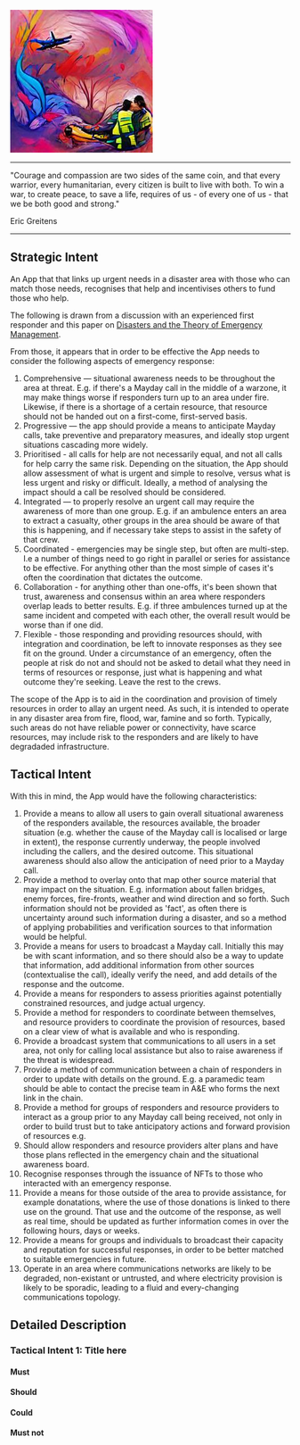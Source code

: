 ![courage and compassion in an emergency in the style of acrylic art](/nfts/maydayApp.png)

---

"Courage and compassion are two sides of the same coin, and that every warrior, every humanitarian, every citizen is built to live with both. To win a war, to create peace, to save a life, requires of us - of every one of us - that we be both good and strong."

Eric Greitens

---

## Strategic Intent

An App that that links up urgent needs in a disaster area with those who can match those needs, recognises that help and incentivises others to fund those who help.

The following is drawn from a discussion with an experienced first responder and this paper on [Disasters and the Theory of Emergency Management](https://oxfordre.com/politics/view/10.1093/acrefore/9780190228637.001.0001/acrefore-9780190228637-e-1539).

From those, it appears that in order to be effective the App needs to consider the following aspects of emergency response:

1.  Comprehensive — situational awareness needs to be throughout the area at threat. E.g. if there's a Mayday call in the middle of a warzone, it may make things worse if responders turn up to an area under fire. Likewise, if there is a shortage of a certain resource, that resource should not be handed out on a first-come, first-served basis.
1.  Progressive — the app should provide a means to anticipate Mayday calls, take preventive and preparatory measures, and ideally stop urgent situations cascading more widely.
1.  Prioritised - all calls for help are not necessarily equal, and not all calls for help carry the same risk. Depending on the situation, the App should allow assessment of what is urgent and simple to resolve, versus what is less urgent and risky or difficult. Ideally, a method of analysing the impact should a call be resolved should be considered.
1.  Integrated — to properly resolve an urgent call may require the awareness of more than one group. E.g. if an ambulence enters an area to extract a casualty, other groups in the area should be aware of that this is happening, and if necessary take steps to assist in the safety of that crew.
1.  Coordinated - emergencies may be single step, but often are multi-step. I.e a number of things need to go right in parallel or series for assistance to be effective. For anything other than the most simple of cases it's often the coordination that dictates the outcome.
1.  Collaboration - for anything other than one-offs, it's been shown that trust, awareness and consensus within an area where responders overlap leads to better results. E.g. if three ambulences turned up at the same incident and competed with each other, the overall result would be worse than if one did.
1.  Flexible - those responding and providing resources should, with integration and coordination, be left to innovate responses as they see fit on the ground. Under a circumstance of an emergency, often the people at risk do not and should not be asked to detail what they need in terms of resources or response, just what is happening and what outcome they're seeking. Leave the rest to the crews.

The scope of the App is to aid in the coordination and provision of timely resources in order to allay an urgent need. As such, it is intended to operate in any disaster area from fire, flood, war, famine and so forth. Typically, such areas do not have reliable power or connectivity, have scarce resources, may include risk to the responders and are likely to have degradaded infrastructure.

## Tactical Intent

With this in mind, the App would have the following characteristics:

1. Provide a means to allow all users to gain overall situational awareness of the responders available, the resources available, the broader situation (e.g. whether the cause of the Mayday call is localised or large in extent), the response currently underway, the people involved including the callers, and the desired outcome. This situational awareness should also allow the anticipation of need prior to a Mayday call.
1. Provide a method to overlay onto that map other source material that may impact on the situation. E.g. information about fallen bridges, enemy forces, fire-fronts, weather and wind direction and so forth. Such information should not be provided as 'fact', as often there is uncertainty around such information during a disaster, and so a method of applying probabilities and verification sources to that information would be helpful.
1. Provide a means for users to broadcast a Mayday call. Initially this may be with scant information, and so there should also be a way to update that information, add additional information from other sources (contextualise the call), ideally verify the need, and add details of the response and the outcome.
1. Provide a means for responders to assess priorities against potentially constrained resources, and judge actual urgency.
1. Provide a method for responders to coordinate between themselves, and resource providers to coordinate the provision of resources, based on a clear view of what is available and who is responding.
1. Provide a broadcast system that communications to all users in a set area, not only for calling local assistance but also to raise awareness if the threat is widespread.
1. Provide a method of communication between a chain of responders in order to update with details on the ground. E.g. a paramedic team should be able to contact the precise team in A&E who forms the next link in the chain.
1. Provide a method for groups of responders and resource providers to interact as a group prior to any Mayday call being received, not only in order to build trust but to take anticipatory actions and forward provision of resources e.g.
1. Should allow responders and resource providers alter plans and have those plans reflected in the emergency chain and the situational awareness board.
1. Recognise responses through the issuance of NFTs to those who interacted with an emergency response.
1. Provide a means for those outside of the area to provide assistance, for example donatations, where the use of those donations is linked to there use on the ground. That use and the outcome of the response, as well as real time, should be updated as further information comes in over the following hours, days or weeks.
1. Provide a means for groups and individuals to broadcast their capacity and reputation for successful responses, in order to be better matched to suitable emergencies in future.
1. Operate in an area where communications networks are likely to be degraded, non-existant or untrusted, and where electricity provision is likely to be sporadic, leading to a fluid and every-changing communications topology.

## Detailed Description

### Tactical Intent 1: Title here

#### Must

#### Should

#### Could

#### Must not
